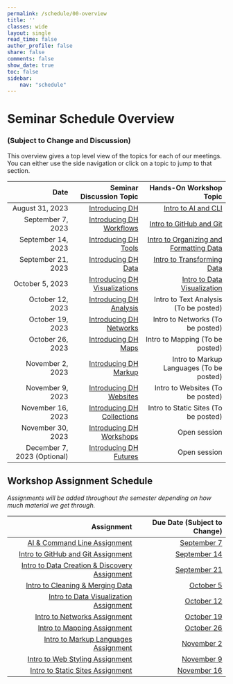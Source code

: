 ```yaml
---
permalink: /schedule/00-overview
title: ''
classes: wide
layout: single
read_time: false
author_profile: false
share: false
comments: false
show_date: true
toc: false
sidebar:
    nav: "schedule"
---
```


<h1> Seminar Schedule Overview</h1>
<h3>(Subject to Change and Discussion)</h3>

This overview gives a top level view of the topics for each of our meetings. You can either use the side navigation or click on a topic to jump to that section.

|  Date | Seminar Discussion Topic | Hands-On Workshop Topic |
| -----------------: | --------------: | --------------: |
| August 31, 2023 | [Introducing DH]({{site.baseurl}}/schedule/01-introducing-dh) | [Intro to AI and CLI]({{site.baseurl}}/materials/intro-ai-cli/01-course-ai-tools) |
| September 7, 2023 | [Introducing DH Workflows]({{site.baseurl}}/schedule/02-introducing-dh-workflows) | [Intro to GitHub and Git]({{site.baseurl}}/materials/intro-github-git/01-intro-github) |
| September 14, 2023 | [Introducing DH Tools]({{site.baseurl}}/schedule/03-introducing-dh-tools) | [Intro to Organizing and Formatting Data]({{site.baseurl}}/materials/intro-data-work/01-intro-formatting-organizing-data/) |
| September 21, 2023 | [Introducing DH Data]({{site.baseurl}}/schedule/04-introducing-dh-data) | [Intro to Transforming Data]({{site.baseurl}}/materials/intro-spreadsheets/02-intro-data-cleaning#data-cleaning-and-merging-assignment) |
| October 5, 2023 | [Introducing DH Visualizations]({{site.baseurl}}/schedule/05-introducing-dh-visualizations) | [Intro to Data Visualization]({{site.baseurl}}/materials/intro-visualizing-data/01-intro-data-visualization) |
| October 12, 2023 | [Introducing DH Analysis]({{site.baseurl}}/schedule/06-introducing-dh-analysis) | Intro to Text Analysis (To be posted) |
| October 19, 2023 | [Introducing DH Networks]({{site.baseurl}}/schedule/07-introducing-dh-networks) | Intro to Networks (To be posted) |
| October 26, 2023 | [Introducing DH Maps]({{site.baseurl}}/schedule/08-introducing-dh-maps) | Intro to Mapping (To be posted) |
| November 2, 2023 | [Introducing DH Markup]({{site.baseurl}}/schedule/09-introducing-dh-markup) | Intro to Markup Languages (To be posted) |
| November 9, 2023 | [Introducing DH Websites]({{site.baseurl}}/schedule/10-introducing-dh-websites) | Intro to Websites (To be posted) |
| November 16, 2023 | [Introducing DH Collections]({{site.baseurl}}/schedule/11-introducing-dh-collections) | Intro to Static Sites (To be posted) |
| November 30, 2023 | [Introducing DH Workshops]({{site.baseurl}}/schedule/12-introducing-dh-workshops) | Open session |
| December 7, 2023 (Optional) | [Introducing DH Futures]({{site.baseurl}}/schedule/13-introducing-dh-futures) | Open session |


## Workshop Assignment Schedule

*Assignments will be added throughout the semester depending on how much material we get through.*

| Assignment | Due Date (Subject to Change) |
| -----------------: | --------------: |
| [AI & Command Line Assignment]({{site.baseurl}}/materials/intro-ai-cli/02-command-line#ai--command-line-assignment) | [September 7]({{site.baseurl}}/schedule/02-introducing-dh-workflows) |
| [Intro to GitHub and Git Assignment]({{site.baseurl}}/materials/intro-github-git/02-intro-git#assignment) | [September 14]({{site.baseurl}}/schedule/03-introducing-dh-tools) |
| [Intro to Data Creation & Discovery Assignment]({{site.baseurl}}/materials/intro-data-work/01-intro-formatting-organizing-data/#data-creation--discovery-assignment) | [September 21]({{site.baseurl}}/schedule/04-introducing-dh-data) |
| [Intro to Cleaning & Merging Data]({{site.baseurl}}/materials/intro-spreadsheets/02-intro-data-cleaning#data-cleaning-and-merging-assignment) | [October 5]({{site.baseurl}}/schedule/05-introducing-dh-visualizations) |
| [Intro to Data Visualization Assignment]({{site.baseurl}}/materials/intro-visualizing-data/01-intro-data-visualization#data-visualization-assignments) | [October 12]({{site.baseurl}}/schedule/06-introducing-dh-analysis) |
| [Intro to Networks Assignment](#) | [October 19]({{site.baseurl}}/schedule/07-introducing-dh-networks) |
| [Intro to Mapping Assignment](#) | [October 26]({{site.baseurl}}/schedule/08-introducing-dh-maps) |
| [Intro to Markup Languages Assignment](#) | [November 2]({{site.baseurl}}/schedule/09-introducing-dh-markup) |
| [Intro to Web Styling Assignment](#) | [November 9]({{site.baseurl}}/schedule/10-introducing-dh-websites) |
| [Intro to Static Sites Assignment](#) | [November 16]({{site.baseurl}}/schedule/11-introducing-dh-collections) |


